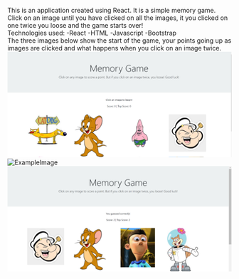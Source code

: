 This is an application created using React. It is a simple memory game. Click on an image until you have clicked on all the images, it you clicked on one twice you loose and the game starts over!
<br>
Technologies used:
-React
-HTML
-Javascript
-Bootstrap
<br>
The three images below show the start of the game, your points going up as images are clicked and what happens when you click on an image twice.
![ExampleImage](./public/assets/images/clickyExample.png)
![ExampleImage](./public/assets/images/clickyExample1.png)
![ExampleImage](./public/assets/images/clickyExample2.png)